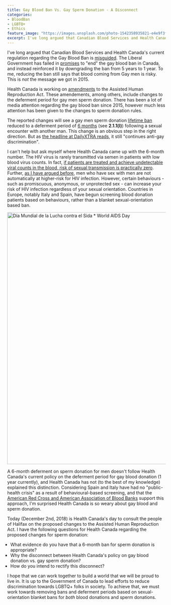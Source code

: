 ```yaml
---
title: Gay Blood Ban Vs. Gay Sperm Donation - A Disconnect
categories:
- BloodBan
- LGBTQ+
- Ethics
feature_image: "https://images.unsplash.com/photo-1542358935821-e4e9f3f3c15d?ixlib=rb-0.3.5&ixid=eyJhcHBfaWQiOjEyMDd9&s=a90b15f9fff5cde1424537d1af73a1b3&auto=format&fit=crop&w=2167&q=80"
excerpt: I've long argued that Canadian Blood Services and Health Canada's current regulation regarding the Gay Blood Ban is misguided. Is Health Canada getting it wrong again with the Assisted Human Reproduction Act?
---
```


 I've long argued that Canadian Blood Services and Health Canada's current regulation regarding the Gay Blood Ban is <a href="https://impactethics.ca/2017/08/24/a-reflection-on-blood-donation-policy-in-canada/" target="_blank">misguided</a>. The Liberal Government has failed in <a href="https://trudeaumetre.polimeter.org/promise/4404" target="_blank">promises</a> to "end" the gay blood ban in Canada, and instead reinforced it by downgrading the ban from 5 years to 1 year. To me, reducing the ban still says that blood coming from Gay men is risky. This is <i>not</i> the message we got in 2015.
 
 Health Canada is working on <a href="https://www.canada.ca/en/health-canada/programs/consultation-assisted-human-reproduction-regulations/document.html" target="blank">amendments</a> to the Assisted Human Reproduction Act. These amendements, among others, include changes to the deferment period for gay men sperm donation. There has been a lot of media attention regarding the gay blood ban since 2015, however much less attention has been given to the changes to sperm donation rules.
 
 The reported changes will see a gay men sperm donation <a href="https://www.canada.ca/en/health-canada/services/drugs-health-products/biologics-radiopharmaceuticals-genetic-therapies/applications-submissions/guidance-documents/semen-special-access-program/technical-requirements-therapeutic-donor-insemination.html#a2" target="_blank">lifetime ban</a> reduced to a deferment period of <a href="https://www.canada.ca/en/health-canada/programs/consultation-assisted-human-reproduction-regulations/technical-directive.html#a2.1.1" target="_blank">6 months</a> (see <b>2.1.1(l)</b>) following a sexual encounter with another man. This change is an obvious step in the right direction. But as <a href="https://www.dailyxtra.com/new-draft-of-assisted-human-reproduction-act-continues-anti-gay-discrimination-127999" target="_blank">the headline at DailyXTRA reads</a>, it still "continues anti-gay discrimination". 
 
 I can't help but ask myself where Health Canada came up with the 6-month number. The HIV virus is rarely transmitted via semen in patients with low blood virus counts. In fact, <a href="https://www.hiv.gov/hiv-basics/hiv-prevention/using-hiv-medication-to-reduce-risk/hiv-treatment-as-prevention" target="_blank">if patients are treated and achieve undetectable viral counts in the blood, risk of sexual transmission is practically zero</a>. Further, <a href="https://impactethics.ca/2018/10/26/thicker-than-water-slow-movement-on-blood-policy/" target="_blank">as I have argued before</a>, men who have sex with men are not automatically at higher-risk for HIV infection. However, certain behaviours - such as promiscuous, anonymous, or unprotected sex - can increase your risk of HIV infection regardless of your sexual orientation. Countries in Europe, notably Italy and Spain, have begun screening blood donation patients based on behaviours, rather than a blanket sexual-orientation based ban.
 
 <a data-flickr-embed="true" data-footer="true"  href="https://www.flickr.com/photos/70626035@N00/15286494053/in/photolist-phPh7i-djmrGq-djmsAz-djmn37-djkV67-5FCC2H-djmtS8-djm5K2-djmnxW-djkTbm-djmxr8-djmwrL-djmtGh-djkSV1-djkRij-4oKH5j-q4PieJ-c6E6eu-24HEjtq-dT9Z9r-pAQYsy-dMJD2i-7HEAKE-d8ZSaC-uuJcY-8JYgqe-Q4nZJX-22LZibZ-TRhNqK-8R2A51-QSKarS-rz1T9Y-6YXq11-hYwimf-87oXPu-23UPR7A-Ew2FTZ-EugVdD-p95fbg-234xKXJ-2kgBcD-sgQ2XZ-6HSP9-rbfCV-pP1aaH-8Dc9XM-qAFq1w-KcqUFT-oGi1bs-cB8un7/" title="Día Mundial de la Lucha contra el Sida * World AIDS Day"><img src="https://farm8.staticflickr.com/7573/15286494053_274721f723_o.jpg" width="1200" height="798" alt="Día Mundial de la Lucha contra el Sida * World AIDS Day"></a><script async src="//embedr.flickr.com/assets/client-code.js" charset="utf-8"></script>
 
 A 6-month deferment on sperm donation for men doesn't follow Health Canada's current policy on the deferment period for gay blood donation (1 year currently), and Health Canada has not (to the best of my knowledge) explained this distinction. Considering Spain and Italy have had no "public-health crisis" as a result of behavioural-based screening, and that the <a href="https://www.americasblood.org/media/27919/stmnt_060309_deferrals-msm.pdf" target="_blank">American Red Cross and American Association of Blood Banks</a> support this approach, I'm surprised Health Canada is so weary about gay blood and sperm donation.
 
 Today (December 2nd, 2018) is Health Canada's day to consult the people of Halifax on the proposed changes to the Assisted Human Reproduction Act. I have the following questions for Health Canada regarding the proposed changes for sperm donation:
 
<ul style="padding-left:10px">
    <li>What evidence do you have that a 6-month ban for sperm donation is appropriate?</li>
    <li>Why the disconnect between Health Canada's policy on gay blood donation vs. gay sperm donation?</li>
    <li>How do you intend to rectify this disconnect?</li>
</ul>


I hope that we can work together to build a world that we will be proud to live in. It is up to the Government of Canada to lead efforts to reduce discrimination towards LGBTQ+ folks in society. To achieve that, we must work towards removing bans and deferment periods based on sexual-orientation blanket bans for <i>both</i> blood donations and sperm donations.